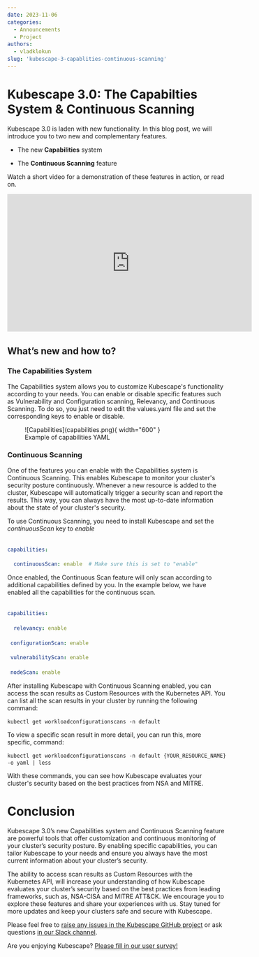 ```yaml
---
date: 2023-11-06
categories:
  - Announcements
  - Project
authors:
  - vladklokun
slug: 'kubescape-3-capablities-continuous-scanning'
---
```


# Kubescape 3.0: The Capabilties System & Continuous Scanning

Kubescape 3.0 is laden with new functionality. In this blog post, we will introduce you to two new and complementary features. 

* The new **Capabilities** system

* The **Continuous Scanning** feature

Watch a short video for a demonstration of these features in action, or read on.

<div class="video-wrapper">
  <iframe width="560" height="315" src="https://www.youtube.com/embed/KkJhEzcLw6k?si=7wLenc1TSm7LaCn2" title="YouTube video player" frameborder="0" allow="accelerometer; autoplay; clipboard-write; encrypted-media; gyroscope; picture-in-picture; web-share" allowfullscreen></iframe>
</div>

<!-- more -->

## What’s new and how to?

### The Capabilities System

The Capabilities system allows you to customize Kubescape's functionality according to your needs. You can enable or disable specific features such as Vulnerability and Configuration scanning, Relevancy, and Continuous Scanning. To do so, you just need to edit the values.yaml file and set the corresponding keys to enable or disable.

<figure markdown>
  ![Capabilities](capabilities.png){ width="600" }
  <figcaption>Example of capabilities YAML</figcaption>
</figure>

### Continuous Scanning

One of the features you can enable with the Capabilities system is Continuous Scanning. This enables Kubescape to monitor your cluster's security posture continuously. Whenever a new resource is added to the cluster, Kubescape will automatically trigger a security scan and report the results. This way, you can always have the most up-to-date information about the state of your cluster's security.

To use Continuous Scanning, you need to install Kubescape and set the _continuousScan_ key to _enable_

```yaml

capabilities:

  continuousScan: enable  # Make sure this is set to "enable"

```

Once enabled, the Continuous Scan feature will only scan according to additional capabilities defined by you. In the example below, we have enabled all the capabilities for the continuous scan.

```yaml

capabilities:

  relevancy: enable

 configurationScan: enable

 vulnerabilityScan: enable

 nodeScan: enable

```
After installing Kubescape with Continuous Scanning enabled, you can access the scan results as Custom Resources with the Kubernetes API. You can list all the scan results in your cluster by running the following command:
```
kubectl get workloadconfigurationscans -n default
```
To view a specific scan result in more detail, you can run this, more specific, command:

```
kubectl get workloadconfigurationscans -n default {YOUR_RESOURCE_NAME} -o yaml | less
```
With these commands, you can see how Kubescape evaluates your cluster's security based on the best practices from NSA and MITRE.

# Conclusion

Kubescape 3.0’s new Capabilities system and Continuous Scanning feature are powerful tools that offer customization and continuous monitoring of your cluster’s security posture. By enabling specific capabilities, you can tailor Kubescape to your needs and ensure you always have the most current information about your cluster’s security. 

The ability to access scan results as Custom Resources with the Kubernetes API, will increase your understanding of how Kubescape evaluates your cluster’s security based on the best practices from leading frameworks, such as, NSA-CISA and MITRE ATT&CK. We encourage you to explore these features and share your experiences with us. Stay tuned for more updates and keep your clusters safe and secure with Kubescape.

Please feel free to [raise any issues in the Kubescape GitHub project](https://github.com/kubescape/kubescape/issues) or ask questions [in our Slack channel](https://kubescape.io/project/community/#slack).

Are you enjoying Kubescape? [Please fill in our user survey!](https://kubescape.io/project/survey/)
